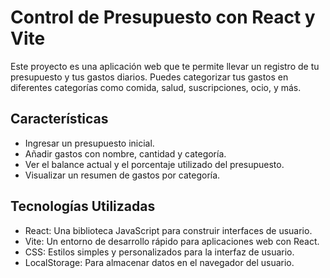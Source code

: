 # Control de Presupuesto con React y Vite

Este proyecto es una aplicación web que te permite llevar un registro de tu presupuesto y tus gastos diarios. Puedes categorizar tus gastos en diferentes categorías como comida, salud, suscripciones, ocio, y más.

## Características

- Ingresar un presupuesto inicial.
- Añadir gastos con nombre, cantidad y categoría.
- Ver el balance actual y el porcentaje utilizado del presupuesto.
- Visualizar un resumen de gastos por categoría.

## Tecnologías Utilizadas

- React: Una biblioteca JavaScript para construir interfaces de usuario.
- Vite: Un entorno de desarrollo rápido para aplicaciones web con React.
- CSS: Estilos simples y personalizados para la interfaz de usuario.
- LocalStorage: Para almacenar datos en el navegador del usuario.

